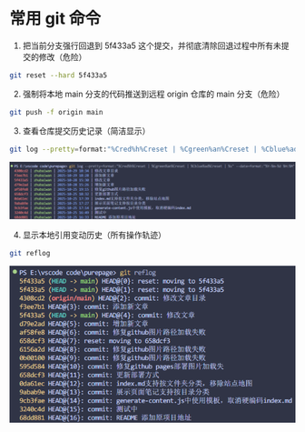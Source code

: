 # 常用 git 命令

1. 把当前分支强行回退到 5f433a5 这个提交，并彻底清除回退过程中所有未提交的修改（危险）

```bash
git reset --hard 5f433a5
```


2. 强制将本地 main 分支的代码推送到远程 origin 仓库的 main 分支（危险）

```bash
git push -f origin main
```

3. 查看仓库提交历史记录（简洁显示）

```bash
git log --pretty=format:"%Cred%h%Creset | %Cgreen%an%Creset | %Cblue%ad%Creset | %s" --date=format:"%Y-%m-%d %H:%M"
```

![](../../assets/查看仓库提交历史记录（简洁显示）.png)


4. 显示本地引用变动历史（所有操作轨迹）

```bash
git reflog
```

![](../../assets/git%20reflog.png)